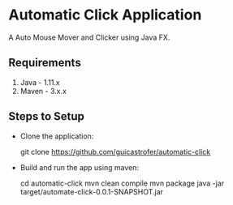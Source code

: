 #
<h1>Automatic Click Application</h1>
A Auto Mouse Mover and Clicker using Java FX.

<h2>Requirements</h2>
<ol>
<li>Java - 1.11.x </li>
<li>Maven - 3.x.x</li>
</ol>


<h2>Steps to Setup</h2>
<ul>
<li>Clone the application:</li>

git clone https://github.com/guicastrofer/automatic-click
<li>Build and run the app using maven:</li>

cd automatic-click
mvn clean compile
mvn package
java -jar target/automate-click-0.0.1-SNAPSHOT.jar
